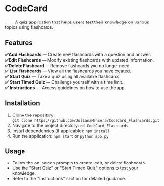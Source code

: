 # CodeCard
&emsp;&emsp; A quiz application that helps users test their knowledge on various topics using flashcards.

## Features
**✅Add Flashcards** — Create new flashcards with a question and answer. <br>
**✅Edit Flashcards** — Modify existing flashcards with updated information.  <br>
**✅Delete Flashcard** — Remove flashcards you no longer need.  <br>
**✅ List Flashcards** — View all the flashcards you have created.  <br>
**✅ Start Quiz** — Take a quiz using all available flashcards. <br>
**✅ Start Timed Quiz** — Challenge yourself with a time limit. <br>
**✅ Instructions** — Access guidelines on how to use the app. <br>

## Installation
1. Clone the repository:  
   `git clone https://github.com/JulianaMancera/CodeCard_Flashcards.git`
2. Navigate to the project directory:
   `cd CodeCard_Flashcards `
3. Install dependencies (if applicable):
   `npm install`
4. Run the application:
   `npm start` or `python app.py `

## Usage
- Follow the on-screen prompts to create, edit, or delete flashcards.
- Use the "Start Quiz" or "Start Timed Quiz" options to test your knowledge.
- Refer to the "Instructions" section for detailed guidance.
